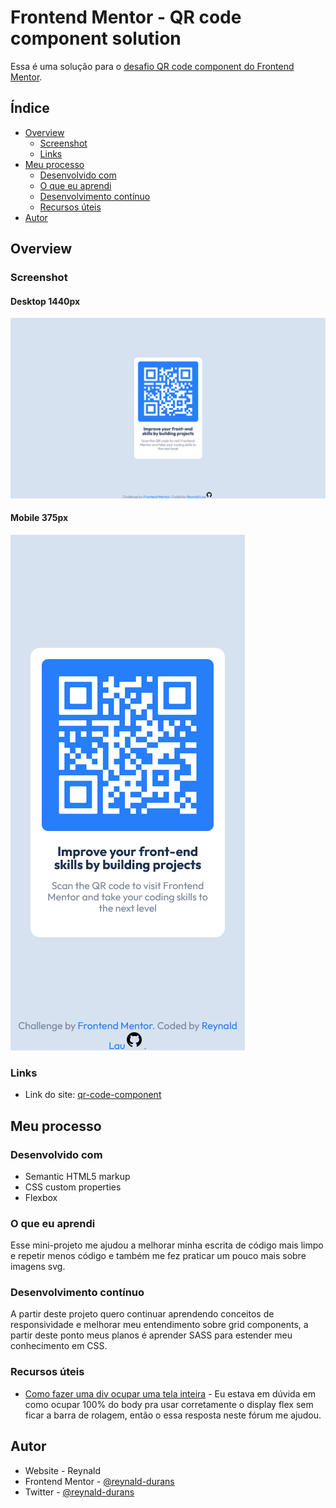 # Frontend Mentor - QR code component solution

Essa é uma solução para o [desafio QR code component do Frontend Mentor](https://www.frontendmentor.io/challenges/qr-code-component-iux_sIO_H).

## Índice

- [Overview](#overview)
  - [Screenshot](#screenshot)
  - [Links](#links)
- [Meu processo](#meu-processo)
  - [Desenvolvido com](#desenvolvido-com)
  - [O que eu aprendi](#o-que-eu-aprendi)
  - [Desenvolvimento contínuo](#desenvolvimento-contínuo)
  - [Recursos úteis](#recursos-úteis)
- [Autor](#autor)

## Overview

### Screenshot

#### Desktop 1440px
![](design/1440px.png)

#### Mobile 375px
![](design/375px.png)

### Links

- Link do site: [qr-code-component](https://reynald-durans.github.io/qr-code-component/)
<!-- - Solution URL: [Add solution URL here](https://your-solution-url.com) -->

## Meu processo

### Desenvolvido com

- Semantic HTML5 markup
- CSS custom properties
- Flexbox

### O que eu aprendi

Esse mini-projeto me ajudou a melhorar minha escrita de código mais limpo e repetir menos código e também me fez praticar um pouco mais sobre imagens svg.

### Desenvolvimento contínuo

A partir deste projeto quero continuar aprendendo conceitos de responsividade e melhorar meu entendimento sobre grid components, a partir deste ponto meus planos é aprender SASS para estender meu conhecimento em CSS.

### Recursos úteis

- [Como fazer uma div ocupar uma tela inteira](https://pt.stackoverflow.com/questions/197270/como-fazer-uma-div-ocupar-a-p%C3%A1gina-inteira) - Eu estava em dúvida em como ocupar 100% do body pra usar corretamente o display flex sem ficar a barra de rolagem, então o essa resposta neste fórum me ajudou.

## Autor

- Website - Reynald
- Frontend Mentor - [@reynald-durans](https://www.frontendmentor.io/profile/yourusername)
- Twitter - [@reynald-durans](https://www.twitter.com/yourusername)
